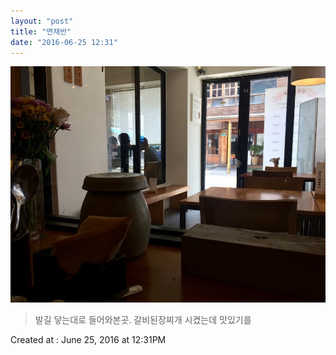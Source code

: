 ```yaml
---
layout: "post"
title: "면채반"
date: "2016-06-25 12:31"
---
```


![Images](/media/2016/06/IMG_8631.JPG)

> 발길 닿는대로 들어와본곳. 갈비된장찌개 시켰는데 맛있기를

Created at : June 25, 2016 at 12:31PM

